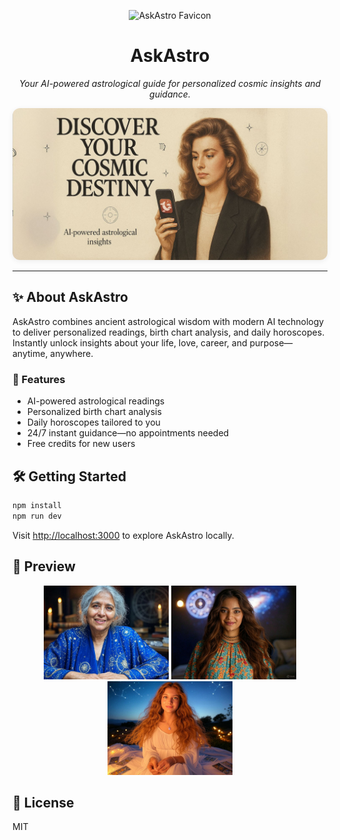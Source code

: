 <p align="center">
  <img src="app/favicon.ico" width="48" height="48" alt="AskAstro Favicon" />
</p>

<h1 align="center">AskAstro</h1>

<p align="center">
  <em>Your AI-powered astrological guide for personalized cosmic insights and guidance.</em>
</p>

<p align="center">
  <img src="public/og-image.jpg" alt="AskAstro Preview" style="max-width: 100%; border-radius: 12px; box-shadow: 0 2px 8px #0001;" />
</p>

---

## ✨ About AskAstro

AskAstro combines ancient astrological wisdom with modern AI technology to deliver personalized readings, birth chart analysis, and daily horoscopes. Instantly unlock insights about your life, love, career, and purpose—anytime, anywhere.

### 🚀 Features
- AI-powered astrological readings
- Personalized birth chart analysis
- Daily horoscopes tailored to you
- 24/7 instant guidance—no appointments needed
- Free credits for new users

## 🛠️ Getting Started

```bash
npm install
npm run dev
```

Visit [http://localhost:3000](http://localhost:3000) to explore AskAstro locally.

## 📸 Preview

<p align="center">
  <img src="public/astro/astro1.jpg" width="200" />
  <img src="public/astro/astro2.jpg" width="200" />
  <img src="public/astro/astro3.jpg" width="200" />
</p>

## 📄 License

MIT
